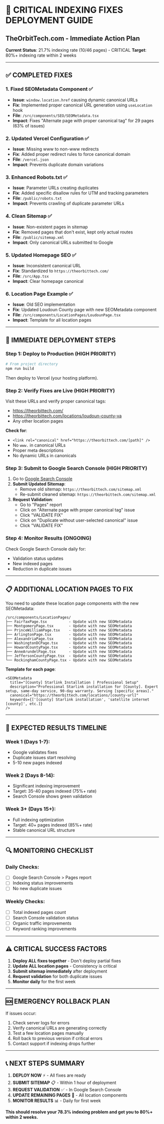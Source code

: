 # 🚨 CRITICAL INDEXING FIXES DEPLOYMENT GUIDE
## TheOrbitTech.com - Immediate Action Plan

**Current Status**: 21.7% indexing rate (10/46 pages) - CRITICAL
**Target**: 80%+ indexing rate within 2 weeks

---

## ✅ **COMPLETED FIXES**

### 1. **Fixed SEOMetadata Component** ✅
- **Issue**: `window.location.href` causing dynamic canonical URLs
- **Fix**: Implemented proper canonical URL generation using `useLocation` hook
- **File**: `/src/components/SEO/SEOMetadata.tsx`
- **Impact**: Fixes "Alternate page with proper canonical tag" for 29 pages (63% of issues)

### 2. **Updated Vercel Configuration** ✅
- **Issue**: Missing www to non-www redirects
- **Fix**: Added proper redirect rules to force canonical domain
- **File**: `/vercel.json`
- **Impact**: Prevents duplicate domain variations

### 3. **Enhanced Robots.txt** ✅
- **Issue**: Parameter URLs creating duplicates
- **Fix**: Added specific disallow rules for UTM and tracking parameters
- **File**: `/public/robots.txt`
- **Impact**: Prevents crawling of duplicate parameter URLs

### 4. **Clean Sitemap** ✅
- **Issue**: Non-existent pages in sitemap
- **Fix**: Removed pages that don't exist, kept only actual routes
- **File**: `/public/sitemap.xml`
- **Impact**: Only canonical URLs submitted to Google

### 5. **Updated Homepage SEO** ✅
- **Issue**: Inconsistent canonical URL
- **Fix**: Standardized to `https://theorbittech.com/`
- **File**: `/src/App.tsx`
- **Impact**: Clear homepage canonical

### 6. **Location Page Example** ✅
- **Issue**: Old SEO implementation
- **Fix**: Updated Loudoun County page with new SEOMetadata component
- **File**: `/src/components/LocationPages/LoudounPage.tsx`
- **Impact**: Template for all location pages

---

## 🚀 **IMMEDIATE DEPLOYMENT STEPS**

### **Step 1: Deploy to Production** (HIGH PRIORITY)
```bash
# From project directory
npm run build
```
Then deploy to Vercel (your hosting platform).

### **Step 2: Verify Fixes are Live** (HIGH PRIORITY)
Visit these URLs and verify proper canonical tags:
- https://theorbittech.com/ 
- https://theorbittech.com/locations/loudoun-county-va
- Any other location pages

**Check for**:
- `<link rel="canonical" href="https://theorbittech.com/[path]" />`
- No `www.` in canonical URLs
- Proper meta descriptions
- No dynamic URLs in canonicals

### **Step 3: Submit to Google Search Console** (HIGH PRIORITY)
1. Go to [Google Search Console](https://search.google.com/search-console)
2. **Submit Updated Sitemap**:
   - Remove old sitemap: `https://theorbittech.com/sitemap.xml`
   - Re-submit cleaned sitemap: `https://theorbittech.com/sitemap.xml`
3. **Request Validation**:
   - Go to "Pages" report
   - Click on "Alternate page with proper canonical tag" issue
   - Click "VALIDATE FIX"
   - Click on "Duplicate without user-selected canonical" issue  
   - Click "VALIDATE FIX"

### **Step 4: Monitor Results** (ONGOING)
Check Google Search Console daily for:
- Validation status updates
- New indexed pages
- Reduction in duplicate issues

---

## 📋 **ADDITIONAL LOCATION PAGES TO FIX**

You need to update these location page components with the new SEOMetadata:

```
/src/components/LocationPages/
├── FairfaxPage.tsx          - Update with new SEOMetadata
├── MontgomeryPage.tsx       - Update with new SEOMetadata  
├── PrinceWilliamPage.tsx    - Update with new SEOMetadata
├── ArlingtonPage.tsx        - Update with new SEOMetadata
├── AlexandriaPage.tsx       - Update with new SEOMetadata
├── WashingtonDCPage.tsx     - Update with new SEOMetadata
├── HowardCountyPage.tsx     - Update with new SEOMetadata
├── AnneArundelPage.tsx      - Update with new SEOMetadata
├── JeffersonCountyPage.tsx  - Update with new SEOMetadata
└── RockinghamCountyPage.tsx - Update with new SEOMetadata
```

**Template for each page**:
```tsx
<SEOMetadata 
  title="[County] Starlink Installation | Professional Setup"
  description="Professional Starlink installation for [County]. Expert setup, same-day service, 90-day warranty. Serving [specific areas]."
  canonical="https://theorbittech.com/locations/[county-url]"
  keywords={['[county] Starlink installation', 'satellite internet [county]', etc.]}
/>
```

---

## 🎯 **EXPECTED RESULTS TIMELINE**

### **Week 1** (Days 1-7):
- Google validates fixes
- Duplicate issues start resolving
- 5-10 new pages indexed

### **Week 2** (Days 8-14):
- Significant indexing improvement
- Target: 35-40 pages indexed (75%+ rate)
- Search Console shows green validation

### **Week 3+** (Days 15+):
- Full indexing optimization
- Target: 40+ pages indexed (85%+ rate)
- Stable canonical URL structure

---

## 🔍 **MONITORING CHECKLIST**

### **Daily Checks**:
- [ ] Google Search Console > Pages report
- [ ] Indexing status improvements
- [ ] No new duplicate issues

### **Weekly Checks**:
- [ ] Total indexed pages count
- [ ] Search Console validation status
- [ ] Organic traffic improvements
- [ ] Keyword ranking improvements

---

## ⚠️ **CRITICAL SUCCESS FACTORS**

1. **Deploy ALL fixes together** - Don't deploy partial fixes
2. **Update ALL location pages** - Consistency is critical
3. **Submit sitemap immediately** after deployment
4. **Request validation** for both duplicate issues
5. **Monitor daily** for the first week

---

## 🆘 **EMERGENCY ROLLBACK PLAN**

If issues occur:
1. Check server logs for errors
2. Verify canonical URLs are generating correctly
3. Test a few location pages manually
4. Roll back to previous version if critical errors
5. Contact support if indexing drops further

---

## 📞 **NEXT STEPS SUMMARY**

1. **DEPLOY NOW** ⚡ - All fixes are ready
2. **SUBMIT SITEMAP** 📋 - Within 1 hour of deployment  
3. **REQUEST VALIDATION** ✅ - In Google Search Console
4. **UPDATE REMAINING PAGES** 📝 - All location components
5. **MONITOR RESULTS** 📊 - Daily for first week

**This should resolve your 78.3% indexing problem and get you to 80%+ within 2 weeks.**
